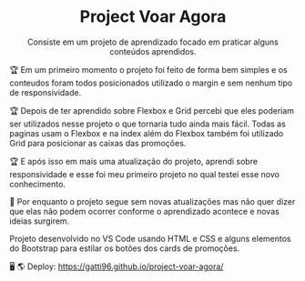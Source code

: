 <h1 align="center">Project Voar Agora</h1>

<p align="center">Consiste em um projeto de aprendizado focado em praticar alguns conteúdos aprendidos.</p>

:trophy: Em um primeiro momento o projeto foi feito de forma bem simples e os conteudos foram todos posicionados utilizado o margin e sem nenhum tipo de responsividade.

:trophy: Depois de ter aprendido sobre Flexbox e Grid percebi que eles poderiam ser utilizados nesse projeto o que tornaria tudo ainda mais fácil. Todas as paginas usam o Flexbox e na index além do Flexbox também foi utilizado Grid para posicionar as caixas das promoções.

:trophy: E após isso em mais uma atualização do projeto, aprendi sobre responsividade e esse foi meu primeiro projeto no qual testei esse novo conhecimento.

:rocket: Por enquanto o projeto segue sem novas atualizações mas não quer dizer que elas não podem ocorrer conforme o aprendizado acontece e novas ideias surgirem.

 Projeto desenvolvido no VS Code usando HTML e CSS e alguns elementos do Bootstrap para estilar os botões dos cards de promoções.

:desktop_computer: :earth_americas: Deploy: https://gatti96.github.io/project-voar-agora/
